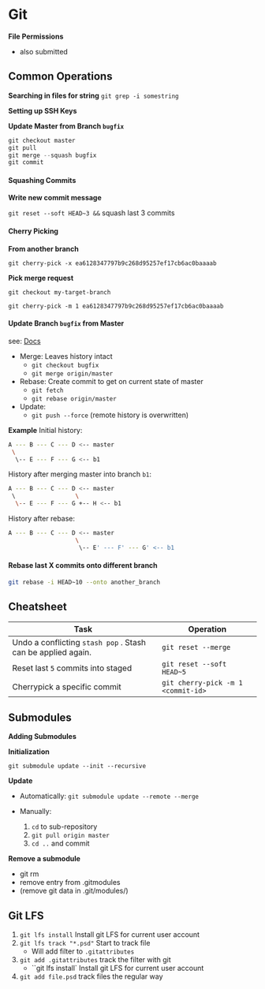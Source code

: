 # Git



**File Permissions**

- also submitted



## Common Operations

**Searching in files for string**
`git grep -i somestring`

**Setting up SSH Keys**


**Update Master from Branch `bugfix`**
```cpp
git checkout master
git pull
git merge --squash bugfix
git commit
```

#### Squashing Commits

**Write new commit message**

`git reset --soft HEAD~3 &&` squash last 3 commits

#### Cherry Picking

**From another branch**

`git cherry-pick -x ea6128347797b9c268d95257ef17cb6ac0baaaab`

**Pick merge request**

`git checkout my-target-branch`

`git cherry-pick -m 1 ea6128347797b9c268d95257ef17cb6ac0baaaab`

#### Update Branch `bugfix` from Master

see: [Docs](https://git-scm.com/book/en/v2/Git-Branching-Rebasing)
- Merge: Leaves history intact
    - `git checkout bugfix`
    - `git merge origin/master`
- Rebase: Create commit to get on current state of master
	- `git fetch`
	- `git rebase origin/master`
- Update:
	- `git push --force` (remote history is overwritten)

**Example**
Initial history:
```bash
A --- B --- C --- D <-- master
 \
  \-- E --- F --- G <-- b1
```

History after merging master into branch `b1`:
```bash
A --- B --- C --- D <-- master
 \                 \
  \-- E --- F --- G +-- H <-- b1
```

History after rebase:
```bash
A --- B --- C --- D <-- master
                   \
                    \-- E' --- F' --- G' <-- b1
```





#### Rebase last X commits onto different branch

```bash
git rebase -i HEAD~10 --onto another_branch
```







## Cheatsheet



| Task                                                         | Operation                          |
| ------------------------------------------------------------ | ---------------------------------- |
| Undo a conflicting  `stash pop` . Stash can be applied again. | `git reset --merge`                |
| Reset last `5` commits into staged                           | `git reset --soft HEAD~5`          |
| Cherrypick a specific commit                                 | `git cherry-pick -m 1 <commit-id>` |











## Submodules



**Adding Submodules**



**Initialization**

`git submodule update --init --recursive`



**Update**

- Automatically: `git submodule update --remote --merge`

- Manually:
  1. `cd` to sub-repository
  2. `git pull origin master`
  3. `cd ..` and commit



**Remove a submodule**

- git rm <path>
- remove entry from .gitmodules
- (remove git data in .git/modules/<path>)





## Git LFS



1. `git lfs install` Install git LFS for current user account
2. `git lfs track "*.psd"` Start to track file
   - Will add filter to `.gitattributes`
3. `git add .gitattributes` track the filter with git
   - ``git lfs install` Install git LFS for current user account
4. `git add file.psd` track files the regular way





